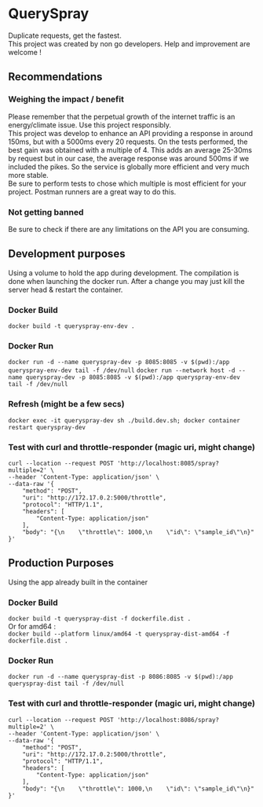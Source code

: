 # QuerySpray
 Duplicate requests, get the fastest.    
 This project was created by non go developers. Help and improvement are welcome !
  

 ## Recommendations
### Weighing the impact / benefit
Please remember that the perpetual growth of the internet traffic is an energy/climate issue. Use this project responsibly.  
This project was develop to enhance an API providing a response in around 150ms, but with a 5000ms every 20 requests. On the tests performed, the best gain was obtained with a multiple of 4. This adds an average 25-30ms by request but in our case, the average response was around 500ms if we included the pikes. So the service is globally more efficient and very much more stable.  
Be sure to perform tests to chose which multiple is most efficient for your project. Postman runners are a great way to do this.
  
### Not getting banned
Be sure to check if there are any limitations on the API you are consuming.
  
## Development purposes
Using a volume to hold the app during development. The compilation is done when launching the docker run.
After a change you may just kill the server head & restart the container. 

### Docker Build
```docker build -t queryspray-env-dev .```
  
### Docker Run
<!-- The -d & tail will keep the container running -->
```docker run -d --name queryspray-dev -p 8085:8085 -v $(pwd):/app queryspray-env-dev tail -f /dev/null```
```docker run --network host -d --name queryspray-dev -p 8085:8085 -v $(pwd):/app queryspray-env-dev tail -f /dev/null```
  

### Refresh (might be a few secs)
```docker exec -it queryspray-dev sh ./build.dev.sh; docker container restart queryspray-dev```
  

### Test with curl and throttle-responder (magic uri, might change)
```
curl --location --request POST 'http://localhost:8085/spray?multiple=2' \
--header 'Content-Type: application/json' \
--data-raw '{
    "method": "POST",
    "uri": "http://172.17.0.2:5000/throttle",
    "protocol": "HTTP/1.1",
    "headers": [
        "Content-Type: application/json"
    ],
    "body": "{\n    \"throttle\": 1000,\n    \"id\": \"sample_id\"\n}"
}'
```
  

## Production Purposes
Using the app already built in the container


### Docker Build
```docker build -t queryspray-dist -f dockerfile.dist .```  
Or for amd64 :  
```docker build --platform linux/amd64 -t queryspray-dist-amd64 -f dockerfile.dist .```

### Docker Run
```docker run -d --name queryspray-dist -p 8086:8085 -v $(pwd):/app queryspray-dist tail -f /dev/null```

### Test with curl and throttle-responder (magic uri, might change)
```
curl --location --request POST 'http://localhost:8086/spray?multiple=2' \
--header 'Content-Type: application/json' \
--data-raw '{
    "method": "POST",
    "uri": "http://172.17.0.2:5000/throttle",
    "protocol": "HTTP/1.1",
    "headers": [
        "Content-Type: application/json"
    ],
    "body": "{\n    \"throttle\": 1000,\n    \"id\": \"sample_id\"\n}"
}'
```
